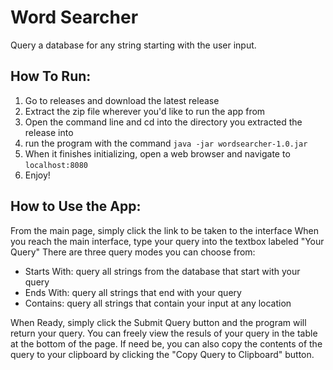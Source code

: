 # Word Searcher
Query a database for any string starting with the user input.

## How To Run:
1. Go to releases and download the latest release
2. Extract the zip file wherever you'd like to run the app from
3. Open the command line and cd into the directory you extracted the release into
4. run the program with the command `java -jar wordsearcher-1.0.jar`
5. When it finishes initializing, open a web browser and navigate to `localhost:8080`
6. Enjoy!

## How to Use the App:
From the main page, simply click the link to be taken to the interface
When you reach the main interface, type your query into the textbox labeled "Your Query"
There are three query modes you can choose from:
- Starts With: query all strings from the database that start with your query
- Ends With: query all strings that end with your query
- Contains: query all strings that contain your input at any location

When Ready, simply click the Submit Query button and the program will return your query.
You can freely view the resuls of your query in the table at the bottom of the page. 
If need be, you can also copy the contents of the query to your clipboard by clicking the "Copy Query to Clipboard" button.
